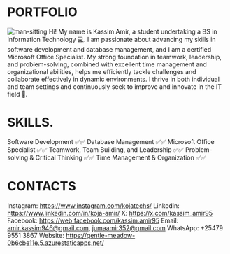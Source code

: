 # PORTFOLIO
![man-sitting](https://github.com/user-attachments/assets/47de74a6-c137-4565-a565-f0db8b838a5d)
Hi! My name is Kassim Amir, a student undertaking a BS in Information Technology 💻.
  I am passionate about advancing my skills in software development and database management, 
  and I am a certified Microsoft Office Specialist. My strong foundation in teamwork, 
  leadership, and problem-solving, combined with excellent time management and organizational 
  abilities, helps me efficiently tackle challenges and collaborate effectively in dynamic environments. 
  I thrive in both individual and team settings and continuously seek to improve and innovate in the IT field 💪.
  
#       SKILLS.
  Software Development ✅✅
  Database Management ✅✅
  Microsoft Office Specialist ✅✅
  Teamwork, Team Building, and Leadership ✅✅
  Problem-solving & Critical Thinking ✅✅
  Time Management & Organization ✅✅
  
#            CONTACTS
  Instagram: https://www.instagram.com/kojatechs/
    Linkedin:  https://www.linkedin.com/in/koja-amir/
    X:  https://x.com/kassim_amir95
    Facebook:  https://web.facebook.com/kassim.amir95
    Email: amir.kassim946@gmail.com, jumaamir352@gmail.com
    WhatsApp: +25479 9551 3867
    Website:  https://gentle-meadow-0b6cbe11e.5.azurestaticapps.net/
